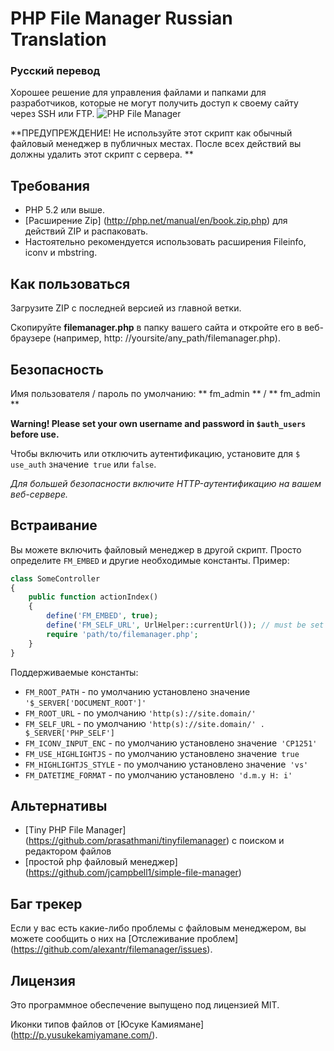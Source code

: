 # PHP File Manager Russian Translation
### Русский перевод
Хорошее решение для управления файлами и папками для разработчиков, которые не могут получить доступ к своему сайту через SSH или FTP.
![PHP File Manager](https://raw.github.com/alexantr/filemanager/master/phpfm.png)

**ПРЕДУПРЕЖДЕНИЕ! Не используйте этот скрипт как обычный файловый менеджер в публичных местах.
После всех действий вы должны удалить этот скрипт с сервера. **

## Требования

- PHP 5.2 или выше.
- [Расширение Zip] (http://php.net/manual/en/book.zip.php) для действий ZIP и распаковать.
- Настоятельно рекомендуется использовать расширения Fileinfo, iconv и mbstring.

## Как пользоваться

Загрузите ZIP с последней версией из главной ветки.

Скопируйте **filemanager.php** в папку вашего сайта и откройте его в веб-браузере
(например, http: //yoursite/any_path/filemanager.php).

## Безопасность

Имя пользователя / пароль по умолчанию: ** fm_admin ** / ** fm_admin **

**Warning! Please set your own username and password in `$auth_users` before use.**

Чтобы включить или отключить аутентификацию, установите для `$ use_auth` значение` true` или `false`.

*Для большей безопасности включите HTTP-аутентификацию на вашем веб-сервере.*

## Встраивание

Вы можете включить файловый менеджер в другой скрипт. Просто определите `FM_EMBED` и другие необходимые константы. Пример:

```php
class SomeController
{
    public function actionIndex()
    {
        define('FM_EMBED', true);
        define('FM_SELF_URL', UrlHelper::currentUrl()); // must be set if URL to manager not equal PHP_SELF
        require 'path/to/filemanager.php';
    }
}
```

Поддерживаемые константы:

- `FM_ROOT_PATH` - по умолчанию установлено значение `'$_SERVER['DOCUMENT_ROOT']'`
- `FM_ROOT_URL` - по умолчанию `'http(s)://site.domain/'`
- `FM_SELF_URL` - по умолчанию `'http(s)://site.domain/' . $_SERVER['PHP_SELF']`
- `FM_ICONV_INPUT_ENC` - по умолчанию установлено значение` 'CP1251'`
- `FM_USE_HIGHLIGHTJS` - по умолчанию установлено значение` true`
- `FM_HIGHLIGHTJS_STYLE` - по умолчанию установлено значение` 'vs'`
- `FM_DATETIME_FORMAT` - по умолчанию установлено` 'd.m.y H: i'`

## Альтернативы

- [Tiny PHP File Manager] (https://github.com/prasathmani/tinyfilemanager) с поиском и редактором файлов
- [простой php файловый менеджер] (https://github.com/jcampbell1/simple-file-manager)

## Баг трекер

Если у вас есть какие-либо проблемы с файловым менеджером, вы можете сообщить о них на
[Отслеживание проблем] (https://github.com/alexantr/filemanager/issues).

## Лицензия

Это программное обеспечение выпущено под лицензией MIT.

Иконки типов файлов от [Юсуке Камиямане] (http://p.yusukekamiyamane.com/).

